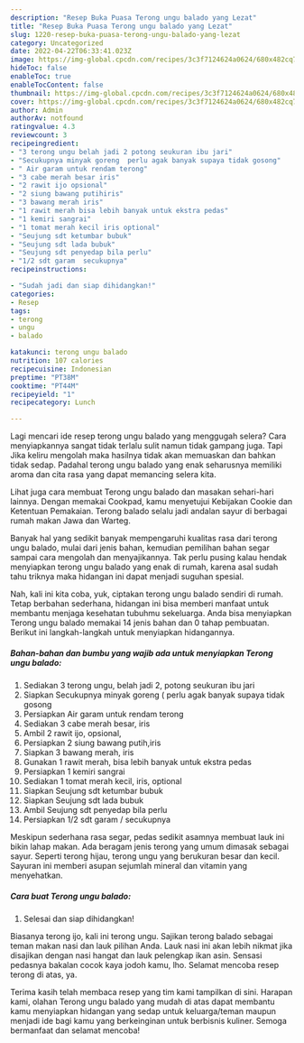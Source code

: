 ```yaml
---
description: "Resep Buka Puasa Terong ungu balado yang Lezat"
title: "Resep Buka Puasa Terong ungu balado yang Lezat"
slug: 1220-resep-buka-puasa-terong-ungu-balado-yang-lezat
category: Uncategorized
date: 2022-04-22T06:33:41.023Z
image: https://img-global.cpcdn.com/recipes/3c3f7124624a0624/680x482cq70/terong-ungu-balado-foto-resep-utama.jpg
hideToc: false
enableToc: true
enableTocContent: false
thumbnail: https://img-global.cpcdn.com/recipes/3c3f7124624a0624/680x482cq70/terong-ungu-balado-foto-resep-utama.jpg
cover: https://img-global.cpcdn.com/recipes/3c3f7124624a0624/680x482cq70/terong-ungu-balado-foto-resep-utama.jpg
author: Admin
authorAv: notfound
ratingvalue: 4.3
reviewcount: 3
recipeingredient:
- "3 terong ungu belah jadi 2 potong seukuran ibu jari"
- "Secukupnya minyak goreng  perlu agak banyak supaya tidak gosong"
- " Air garam untuk rendam terong"
- "3 cabe merah besar iris"
- "2 rawit ijo opsional"
- "2 siung bawang putihiris"
- "3 bawang merah iris"
- "1 rawit merah bisa lebih banyak untuk ekstra pedas"
- "1 kemiri sangrai"
- "1 tomat merah kecil iris optional"
- "Seujung sdt ketumbar bubuk"
- "Seujung sdt lada bubuk"
- "Seujung sdt penyedap bila perlu"
- "1/2 sdt garam  secukupnya"
recipeinstructions:

- "Sudah jadi dan siap dihidangkan!"
categories:
- Resep
tags:
- terong
- ungu
- balado

katakunci: terong ungu balado 
nutrition: 107 calories
recipecuisine: Indonesian
preptime: "PT38M"
cooktime: "PT44M"
recipeyield: "1"
recipecategory: Lunch

---
```



Lagi mencari ide resep terong ungu balado yang menggugah selera? Cara menyiapkannya sangat tidak terlalu sulit namun tidak gampang juga. Tapi Jika keliru mengolah maka hasilnya tidak akan memuaskan dan bahkan tidak sedap. Padahal terong ungu balado yang enak seharusnya memiliki aroma dan cita rasa yang dapat memancing selera kita.


Lihat juga cara membuat Terong ungu balado dan masakan sehari-hari lainnya. Dengan memakai Cookpad, kamu menyetujui Kebijakan Cookie dan Ketentuan Pemakaian. Terong balado selalu jadi andalan sayur di berbagai rumah makan Jawa dan Warteg.

Banyak hal yang sedikit banyak mempengaruhi kualitas rasa dari terong ungu balado, mulai dari jenis bahan, kemudian pemilihan bahan segar sampai cara mengolah dan menyajikannya. Tak perlu pusing kalau hendak menyiapkan terong ungu balado yang enak di rumah, karena asal sudah tahu triknya maka hidangan ini dapat menjadi suguhan spesial.


Nah, kali ini kita coba, yuk, ciptakan terong ungu balado sendiri di rumah. Tetap berbahan sederhana, hidangan ini bisa memberi manfaat untuk membantu menjaga kesehatan tubuhmu sekeluarga. Anda bisa menyiapkan Terong ungu balado memakai 14 jenis bahan dan 0 tahap pembuatan. Berikut ini langkah-langkah untuk menyiapkan hidangannya.

<!--inarticleads1-->

##### Bahan-bahan dan bumbu yang wajib ada untuk menyiapkan Terong ungu balado:

1. Sediakan 3 terong ungu, belah jadi 2, potong seukuran ibu jari
1. Siapkan Secukupnya minyak goreng ( perlu agak banyak supaya tidak gosong
1. Persiapkan  Air garam untuk rendam terong
1. Sediakan 3 cabe merah besar, iris
1. Ambil 2 rawit ijo, opsional,
1. Persiapkan 2 siung bawang putih,iris
1. Siapkan 3 bawang merah, iris
1. Gunakan 1 rawit merah, bisa lebih banyak untuk ekstra pedas
1. Persiapkan 1 kemiri sangrai
1. Sediakan 1 tomat merah kecil, iris, optional
1. Siapkan Seujung sdt ketumbar bubuk
1. Siapkan Seujung sdt lada bubuk
1. Ambil Seujung sdt penyedap bila perlu
1. Persiapkan 1/2 sdt garam / secukupnya


Meskipun sederhana rasa segar, pedas sedikit asamnya membuat lauk ini bikin lahap makan. Ada beragam jenis terong yang umum dimasak sebagai sayur. Seperti terong hijau, terong ungu yang berukuran besar dan kecil. Sayuran ini memberi asupan sejumlah mineral dan vitamin yang menyehatkan. 

<!--inarticleads2-->

##### Cara buat Terong ungu balado:


1. Selesai dan siap dihidangkan!

Biasanya terong ijo, kali ini terong ungu. Sajikan terong balado sebagai teman makan nasi dan lauk pilihan Anda. Lauk nasi ini akan lebih nikmat jika disajikan dengan nasi hangat dan lauk pelengkap ikan asin. Sensasi pedasnya bakalan cocok kaya jodoh kamu, lho. Selamat mencoba resep terong di atas, ya. 

Terima kasih telah membaca resep yang tim kami tampilkan di sini. Harapan kami, olahan Terong ungu balado yang mudah di atas dapat membantu kamu menyiapkan hidangan yang sedap untuk keluarga/teman maupun menjadi ide bagi kamu yang berkeinginan untuk berbisnis kuliner. Semoga bermanfaat dan selamat mencoba!
